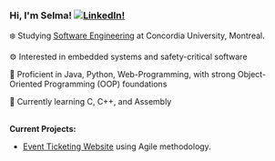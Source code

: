 ### Hi, I'm Selma! [![LinkedIn!](https://img.shields.io/badge/LinkedIn-%230077B5.svg?logo=linkedin&logoColor=white)](https://www.linkedin.com/in/selma-b%C3%A9doui/)

:snowflake: Studying [Software Engineering](https://www.concordia.ca/academics/undergraduate/software-engineering.html) at Concordia University, Montreal.<br/>

⚙️ Interested in embedded systems and safety-critical software<br/>

🌟 Proficient in Java, Python, Web-Programming, with strong Object-Oriented Programming (OOP) foundations<br/>

📗 Currently learning C, C++, and Assembly<br/><br/>


**Current Projects:**<br/>
* [Event Ticketing Website](https://github.com/zaifnatra/SOEN341-F25) using Agile methodology.


